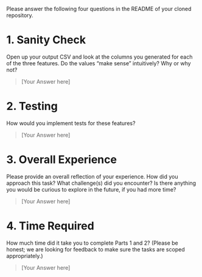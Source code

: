 Please answer the following four questions in the README of your cloned repository.

# 1. Sanity Check
Open up your output CSV and look at the columns you generated for each of the three features. Do the values “make sense” intuitively? Why or why not?
> [Your Answer here]

# 2. Testing
How would you implement tests for these features?
> [Your Answer here]

# 3. Overall Experience
Please provide an overall reflection of your experience. How did you approach this task? What challenge(s) did you encounter? Is there anything you would be curious to explore in the future, if you had more time?
> [Your Answer here]

# 4. Time Required
How much time did it take you to complete Parts 1 and 2? (Please be honest; we are looking for feedback to make sure the tasks are scoped appropriately.)
> [Your Answer here]
